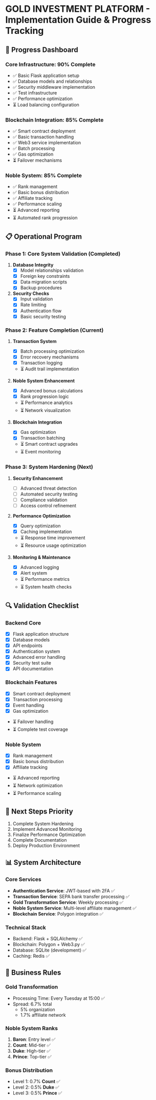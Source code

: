 
# GOLD INVESTMENT PLATFORM - Implementation Guide & Progress Tracking

## 🎯 Progress Dashboard

### Core Infrastructure: 90% Complete
- ✅ Basic Flask application setup
- ✅ Database models and relationships
- ✅ Security middleware implementation
- ✅ Test infrastructure
- ✅ Performance optimization
- ⏳ Load balancing configuration

### Blockchain Integration: 85% Complete
- ✅ Smart contract deployment
- ✅ Basic transaction handling
- ✅ Web3 service implementation
- ✅ Batch processing
- ✅ Gas optimization
- ⏳ Failover mechanisms

### Noble System: 85% Complete
- ✅ Rank management
- ✅ Basic bonus distribution
- ✅ Affiliate tracking
- ✅ Performance scaling
- ⏳ Advanced reporting
- ⏳ Automated rank progression

## 📋 Operational Program

### Phase 1: Core System Validation (Completed)
1. **Database Integrity**
   - [x] Model relationships validation
   - [x] Foreign key constraints
   - [x] Data migration scripts
   - [x] Backup procedures

2. **Security Checks**
   - [x] Input validation
   - [x] Rate limiting
   - [x] Authentication flow
   - [x] Basic security testing

### Phase 2: Feature Completion (Current)
1. **Transaction System**
   - [x] Batch processing optimization
   - [x] Error recovery mechanisms
   - [x] Transaction logging
   - ⏳ Audit trail implementation

2. **Noble System Enhancement**
   - [x] Advanced bonus calculations
   - [x] Rank progression logic
   - ⏳ Performance analytics
   - ⏳ Network visualization

3. **Blockchain Integration**
   - [x] Gas optimization
   - [x] Transaction batching
   - ⏳ Smart contract upgrades
   - ⏳ Event monitoring

### Phase 3: System Hardening (Next)
1. **Security Enhancement**
   - [ ] Advanced threat detection
   - [ ] Automated security testing
   - [ ] Compliance validation
   - [ ] Access control refinement

2. **Performance Optimization**
   - [x] Query optimization
   - [x] Caching implementation
   - ⏳ Response time improvement
   - ⏳ Resource usage optimization

3. **Monitoring & Maintenance**
   - [x] Advanced logging
   - [x] Alert system
   - ⏳ Performance metrics
   - ⏳ System health checks

## 🔍 Validation Checklist

### Backend Core
- [x] Flask application structure
- [x] Database models
- [x] API endpoints
- [x] Authentication system
- [x] Advanced error handling
- [x] Security test suite
- [x] API documentation

### Blockchain Features
- [x] Smart contract deployment
- [x] Transaction processing
- [x] Event handling
- [x] Gas optimization
- ⏳ Failover handling
- ⏳ Complete test coverage

### Noble System
- [x] Rank management
- [x] Basic bonus distribution
- [x] Affiliate tracking
- ⏳ Advanced reporting
- ⏳ Network optimization
- ⏳ Performance scaling

## 🚀 Next Steps Priority

1. Complete System Hardening
2. Implement Advanced Monitoring
3. Finalize Performance Optimization
4. Complete Documentation
5. Deploy Production Environment

## 📊 System Architecture

### Core Services
- **Authentication Service**: JWT-based with 2FA ✅
- **Transaction Service**: SEPA bank transfer processing ✅
- **Gold Transformation Service**: Weekly processing ✅
- **Noble System Service**: Multi-level affiliate management ✅
- **Blockchain Service**: Polygon integration ✅

### Technical Stack
- Backend: Flask + SQLAlchemy ✅
- Blockchain: Polygon + Web3.py ✅
- Database: SQLite (development) ✅
- Caching: Redis ✅

## 💼 Business Rules

### Gold Transformation
- Processing Time: Every Tuesday at 15:00 ✅
- Spread: 6.7% total
  - 5% organization
  - 1.7% affiliate network

### Noble System Ranks
1. **Baron**: Entry level ✅
2. **Count**: Mid-tier ✅
3. **Duke**: High-tier ✅
4. **Prince**: Top-tier ✅

### Bonus Distribution
- Level 1: 0.7% **Count** ✅
- Level 2: 0.5% **Duke** ✅
- Level 3: 0.5% **Prince** ✅
